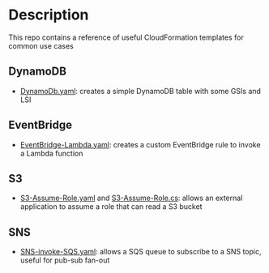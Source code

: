 # Description

This repo contains a reference of useful CloudFormation templates for common use cases

## DynamoDB

- [DynamoDb.yaml](src/DynamoDb.yaml): creates a simple DynamoDB table with some GSIs and LSI

## EventBridge

- [EventBridge-Lambda.yaml](src/EventBridge-Lambda.yaml): creates a custom EventBridge rule to invoke a Lambda function

## S3

- [S3-Assume-Role.yaml](src/S3-Assume-Role.yaml) and [S3-Assume-Role.cs](src/S3-Assume-Role.cs): allows an external application to assume a role that can read a S3 bucket

## SNS

- [SNS-invoke-SQS.yaml](src/SNS-invoke-SQS.yaml): allows a SQS queue to subscribe to a SNS topic, useful for pub-sub fan-out
